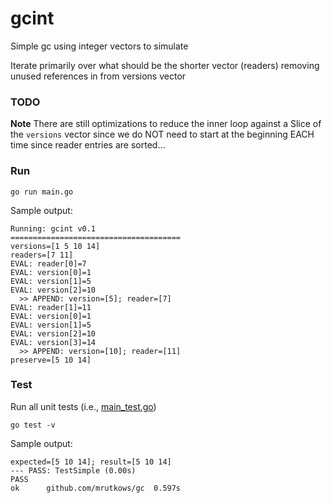 # gcint

Simple gc using integer vectors to simulate

Iterate primarily over what should be the shorter vector (readers) removing unused references in from versions vector

### TODO

**Note** There are still optimizations to reduce the inner loop against a Slice of the `versions` vector since we do NOT need to start at the beginning EACH time since reader entries are sorted...

### Run 

```shell
go run main.go
```

Sample output:
```shell
Running: gcint v0.1
======================================
versions=[1 5 10 14]
readers=[7 11]
EVAL: reader[0]=7
EVAL: version[0]=1
EVAL: version[1]=5
EVAL: version[2]=10
  >> APPEND: version=[5]; reader=[7]
EVAL: reader[1]=11
EVAL: version[0]=1
EVAL: version[1]=5
EVAL: version[2]=10
EVAL: version[3]=14
  >> APPEND: version=[10]; reader=[11]
preserve=[5 10 14]
```


### Test

Run all unit tests (i.e., [main_test.go](./main_test.go))

```
go test -v
```

Sample output:
```shell
expected=[5 10 14]; result=[5 10 14]
--- PASS: TestSimple (0.00s)
PASS
ok  	github.com/mrutkows/gc	0.597s

```
